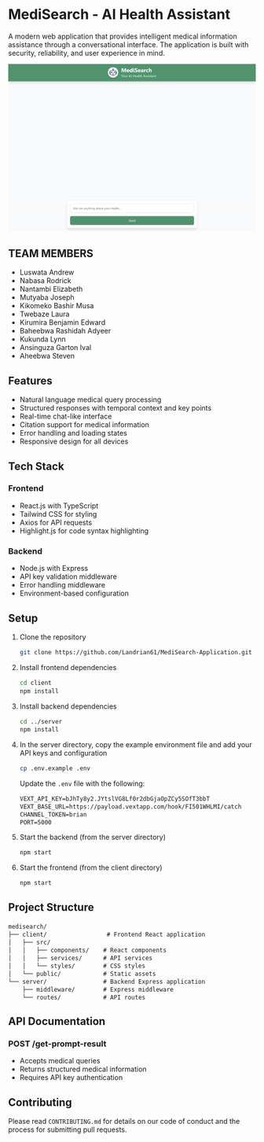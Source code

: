 # MediSearch - AI Health Assistant

A modern web application that provides intelligent medical information assistance through a conversational interface. The application is built with security, reliability, and user experience in mind.

![MediSearch Interface](./frontend/public/MediSearch.png)

## TEAM MEMBERS
- Luswata Andrew
- Nabasa Rodrick
- Nantambi Elizabeth
- Mutyaba Joseph
- Kikomeko Bashir Musa
- Twebaze Laura
- Kirumira Benjamin Edward
- Baheebwa Rashidah Adyeer
- Kukunda Lynn
- Ansinguza Garton Ival
- Aheebwa Steven



## Features

- Natural language medical query processing
- Structured responses with temporal context and key points
- Real-time chat-like interface
- Citation support for medical information
- Error handling and loading states
- Responsive design for all devices

## Tech Stack

### Frontend

- React.js with TypeScript
- Tailwind CSS for styling
- Axios for API requests
- Highlight.js for code syntax highlighting

### Backend

- Node.js with Express
- API key validation middleware
- Error handling middleware
- Environment-based configuration

## Setup

1. Clone the repository

    ```bash
    git clone https://github.com/Landrian61/MediSearch-Application.git
    ```

2. Install frontend dependencies

    ```bash
    cd client
    npm install
    ```

3. Install backend dependencies

    ```bash
    cd ../server
    npm install
    ```

4. In the server directory, copy the example environment file and add your API keys and configuration

    ```bash
    cp .env.example .env
    ```

    Update the `.env` file with the following:

    ```
    VEXT_API_KEY=bJhTy8y2.JYtslVG8Lf0r2dbGjaOpZCy5SOfT3bbT
    VEXT_BASE_URL=https://payload.vextapp.com/hook/FI501WHLMI/catch
    CHANNEL_TOKEN=brian
    PORT=5000
    ```

5. Start the backend (from the server directory)

    ```bash
    npm start
    ```

6. Start the frontend (from the client directory)

    ```bash
    npm start
    ```

## Project Structure

```
medisearch/
├── client/                 # Frontend React application
│   ├── src/
│   │   ├── components/    # React components
│   │   ├── services/      # API services
│   │   └── styles/        # CSS styles
│   └── public/            # Static assets
└── server/                # Backend Express application
    ├── middleware/        # Express middleware
    └── routes/            # API routes
```

## API Documentation

### POST /get-prompt-result

- Accepts medical queries
- Returns structured medical information
- Requires API key authentication

## Contributing

Please read `CONTRIBUTING.md` for details on our code of conduct and the process for submitting pull requests.
